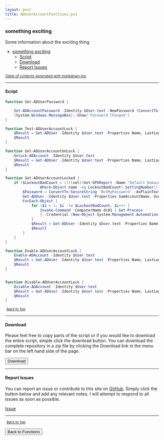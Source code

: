 ```yaml
---
layout: post
title: ADUserAccountFunctions.ps1
---
```


### something exciting

Some information about the exciting thing

- [something exciting](#something-exciting)
  - [Script](#script)
  - [Download](#download)
  - [Report Issues](#report-issues)

<small><i><a href='http://ecotrust-canada.github.io/markdown-toc/'>Table of contents generated with markdown-toc</a></i></small>

---

#### Script

```powershell
function Set-ADUserPassword {

	Set-ADAccountPassword -Identity $User.text -NewPassword (ConvertTo-SecureString -AsPlainText $Password.text -Force)
	[System.Windows.MessageBox]::Show('Password Changed')
}

function Test-ADUserAccountLock {
	$Result = Get-ADUser -Identity $User.text -Properties Name, LastLogonDate, LockedOut, AccountLockOutTime, Enabled | Select-Object Name, LastLogonDate, LockedOut, AccountLockOutTime, Enabled
	$Result
}

function Set-ADUserAccountUnLock {
	Unlock-ADAccount -Identity $User.text
	$Result = Get-ADUser -Identity $User.text -Properties Name, LastLogonDate, LockedOut, AccountLockOutTime, Enabled | Select-Object Name, LastLogonDate, LockedOut, AccountLockOutTime, Enabled
	$Result
}

function Set-ADUserAccountLocked {
	if ($LockoutBadCount = ((([xml](Get-GPOReport -Name "Default Domain Policy" -ReportType Xml)).GPO.Computer.ExtensionData.Extension.Account |
				Where-Object name -eq LockoutBadCount).SettingNumber)) {
		$Password = ConvertTo-SecureString 'NotMyPassword' -AsPlainText -Force
		Get-ADUser -Identity $User.text -Properties SamAccountName, UserPrincipalName, LockedOut |
		ForEach-Object {
			for ($i = 1; $i -le $LockoutBadCount; $i++) {
				Invoke-Command -ComputerName dc01 { Get-Process
				} -Credential (New-Object System.Management.Automation.PSCredential ($($_.UserPrincipalName), $Password)) -ErrorAction SilentlyContinue
			}
			$Result = Get-ADUser -Identity $User.text -Properties Name, LastLogonDate, LockedOut, AccountLockOutTime, Enabled | Select-Object Name, LastLogonDate, LockedOut, AccountLockOutTime, Enabled
			$Result
		}
	}
}

function Enable-ADUserAccountLock {
	Enable-ADAccount -Identity $User.text
	$Result = Get-ADUser -Identity $User.text -Properties Name, LastLogonDate, LockedOut, AccountLockOutTime, Enabled | Select-Object Name, LastLogonDate, LockedOut, AccountLockOutTime, Enabled
	$Result
}


function Disable-ADUserAccountLock {
	Disable-ADAccount -Identity $User.text
	$Result = Get-ADUser -Identity $User.text -Properties Name, LastLogonDate, LockedOut, AccountLockOutTime, Enabled | Select-Object Name, LastLogonDate, LockedOut, AccountLockOutTime, Enabled
	$Result
}
```

<span style="font-size:11px;"><a href="#"><i class="fas fa-caret-up" aria-hidden="true" style="color: white; margin-right:5px;"></i>Back to Top</a></span>

---

#### Download

Please feel free to copy parts of the script or if you would like to download the entire script, simple click the download button. You can download the complete repository in a zip file by clicking the Download link in the menu bar on the left hand side of the page.

<button class="btn" type="submit" onclick="window.open('/PowerShell/functions/activeDirectory/ADUserAccountFunctions.ps1')">
    <i class="fa fa-cloud-download-alt">
    </i>
        Download
</button>

---

#### Report Issues

You can report an issue or contribute to this site on <a href="https://github.com/BanterBoy/scripts-blog/issues">GitHub</a>. Simply click the button below and add any relevant notes. I will attempt to respond to all issues as soon as possible.

<!-- Place this tag where you want the button to render. -->

<a class="github-button" href="https://github.com/BanterBoy/scripts-blog/issues/new?title=ADUserAccountFunctions.ps1&body=There is a problem with this function. Please find details below." data-show-count="true" aria-label="Issue BanterBoy/scripts-blog on GitHub">Issue</a>

---

<span style="font-size:11px;"><a href="#"><i class="fas fa-caret-up" aria-hidden="true" style="color: white; margin-right:5px;"></i>Back to Top</a></span>

<a href="/menu/_pages/functions.html">
    <button class="btn">
        <i class='fas fa-reply'>
        </i>
            Back to Functions
    </button>
</a>

[1]: http://ecotrust-canada.github.io/markdown-toc
[2]: https://github.com/googlearchive/code-prettify

```

```
